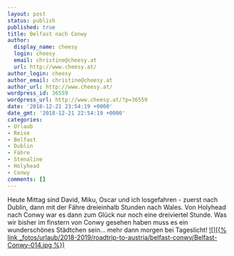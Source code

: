 ```yaml
---
layout: post
status: publish
published: true
title: Belfast nach Conwy
author:
  display_name: cheesy
  login: cheesy
  email: christine@cheesy.at
  url: http://www.cheesy.at/
author_login: cheesy
author_email: christine@cheesy.at
author_url: http://www.cheesy.at/
wordpress_id: 36559
wordpress_url: http://www.cheesy.at/?p=36559
date: '2018-12-21 23:54:19 +0000'
date_gmt: '2018-12-21 22:54:19 +0000'
categories:
- Urlaub
- Reise
- Belfast
- Dublin
- Fähre
- Stenaline
- Holyhead
- Conwy
comments: []
---
```

Heute Mittag sind David, Miku, Oscar und ich losgefahren - zuerst nach Dublin, dann mit der Fähre dreieinhalb Stunden nach Wales. Von Holyhead nach Conwy war es dann zum Glück nur noch eine dreiviertel Stunde.
Was wir bisher im finstern von Conwy gesehen haben muss es ein wunderschönes Städtchen sein... mehr dann morgen bei Tageslicht!
[![]({% link _fotos/urlaub/2018-2019/roadtrip-to-austria/belfast-conwy/Belfast-Conwy-014.jpg %})](http://www.cheesy.at/fotos/urlaub/roadtrip-to-austria/belfast-conwy/)
